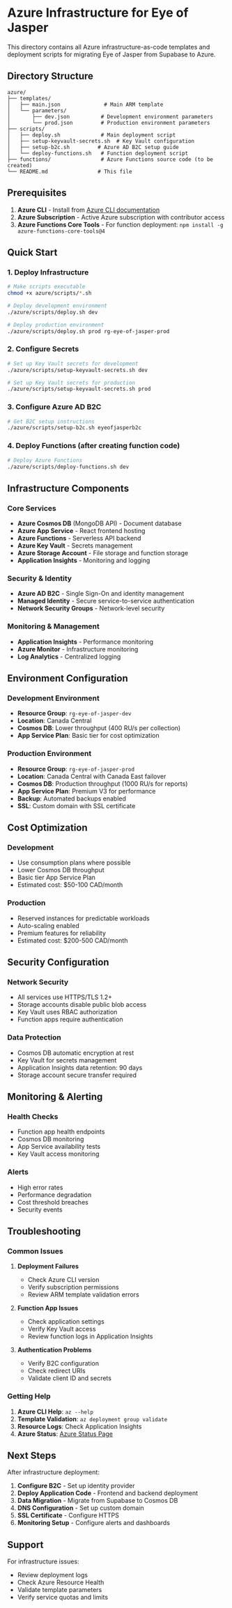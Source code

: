 
# Azure Infrastructure for Eye of Jasper

This directory contains all Azure infrastructure-as-code templates and deployment scripts for migrating Eye of Jasper from Supabase to Azure.

## Directory Structure

```
azure/
├── templates/
│   ├── main.json              # Main ARM template
│   └── parameters/
│       ├── dev.json          # Development environment parameters
│       └── prod.json         # Production environment parameters
├── scripts/
│   ├── deploy.sh             # Main deployment script
│   ├── setup-keyvault-secrets.sh  # Key Vault configuration
│   ├── setup-b2c.sh         # Azure AD B2C setup guide
│   └── deploy-functions.sh   # Function deployment script
├── functions/                # Azure Functions source code (to be created)
└── README.md                # This file
```

## Prerequisites

1. **Azure CLI** - Install from [Azure CLI documentation](https://docs.microsoft.com/en-us/cli/azure/install-azure-cli)
2. **Azure Subscription** - Active Azure subscription with contributor access
3. **Azure Functions Core Tools** - For function deployment: `npm install -g azure-functions-core-tools@4`

## Quick Start

### 1. Deploy Infrastructure

```bash
# Make scripts executable
chmod +x azure/scripts/*.sh

# Deploy development environment
./azure/scripts/deploy.sh dev

# Deploy production environment
./azure/scripts/deploy.sh prod rg-eye-of-jasper-prod
```

### 2. Configure Secrets

```bash
# Set up Key Vault secrets for development
./azure/scripts/setup-keyvault-secrets.sh dev

# Set up Key Vault secrets for production
./azure/scripts/setup-keyvault-secrets.sh prod
```

### 3. Configure Azure AD B2C

```bash
# Get B2C setup instructions
./azure/scripts/setup-b2c.sh eyeofjasperb2c
```

### 4. Deploy Functions (after creating function code)

```bash
# Deploy Azure Functions
./azure/scripts/deploy-functions.sh dev
```

## Infrastructure Components

### Core Services

- **Azure Cosmos DB** (MongoDB API) - Document database
- **Azure App Service** - React frontend hosting
- **Azure Functions** - Serverless API backend
- **Azure Key Vault** - Secrets management
- **Azure Storage Account** - File storage and function storage
- **Application Insights** - Monitoring and logging

### Security & Identity

- **Azure AD B2C** - Single Sign-On and identity management
- **Managed Identity** - Secure service-to-service authentication
- **Network Security Groups** - Network-level security

### Monitoring & Management

- **Application Insights** - Performance monitoring
- **Azure Monitor** - Infrastructure monitoring
- **Log Analytics** - Centralized logging

## Environment Configuration

### Development Environment

- **Resource Group**: `rg-eye-of-jasper-dev`
- **Location**: Canada Central
- **Cosmos DB**: Lower throughput (400 RU/s per collection)
- **App Service Plan**: Basic tier for cost optimization

### Production Environment

- **Resource Group**: `rg-eye-of-jasper-prod`
- **Location**: Canada Central with Canada East failover
- **Cosmos DB**: Production throughput (1000 RU/s for reports)
- **App Service Plan**: Premium V3 for performance
- **Backup**: Automated backups enabled
- **SSL**: Custom domain with SSL certificate

## Cost Optimization

### Development
- Use consumption plans where possible
- Lower Cosmos DB throughput
- Basic tier App Service Plan
- Estimated cost: $50-100 CAD/month

### Production
- Reserved instances for predictable workloads
- Auto-scaling enabled
- Premium features for reliability
- Estimated cost: $200-500 CAD/month

## Security Configuration

### Network Security
- All services use HTTPS/TLS 1.2+
- Storage accounts disable public blob access
- Key Vault uses RBAC authorization
- Function apps require authentication

### Data Protection
- Cosmos DB automatic encryption at rest
- Key Vault for secrets management
- Application Insights data retention: 90 days
- Storage account secure transfer required

## Monitoring & Alerting

### Health Checks
- Function app health endpoints
- Cosmos DB monitoring
- App Service availability tests
- Key Vault access monitoring

### Alerts
- High error rates
- Performance degradation
- Cost threshold breaches
- Security events

## Troubleshooting

### Common Issues

1. **Deployment Failures**
   - Check Azure CLI version
   - Verify subscription permissions
   - Review ARM template validation errors

2. **Function App Issues**
   - Check application settings
   - Verify Key Vault access
   - Review function logs in Application Insights

3. **Authentication Problems**
   - Verify B2C configuration
   - Check redirect URIs
   - Validate client ID and secrets

### Getting Help

1. **Azure CLI Help**: `az --help`
2. **Template Validation**: `az deployment group validate`
3. **Resource Logs**: Check Application Insights
4. **Azure Status**: [Azure Status Page](https://status.azure.com/)

## Next Steps

After infrastructure deployment:

1. **Configure B2C** - Set up identity provider
2. **Deploy Application Code** - Frontend and backend deployment
3. **Data Migration** - Migrate from Supabase to Cosmos DB
4. **DNS Configuration** - Set up custom domain
5. **SSL Certificate** - Configure HTTPS
6. **Monitoring Setup** - Configure alerts and dashboards

## Support

For infrastructure issues:
- Review deployment logs
- Check Azure Resource Health
- Validate template parameters
- Verify service quotas and limits
